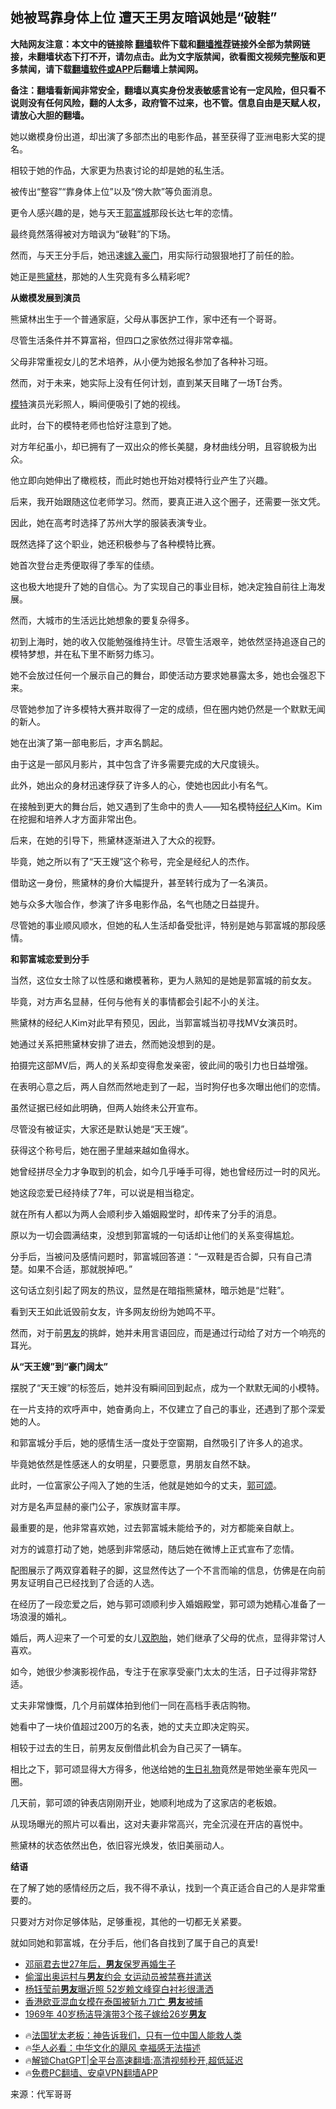  <!-- 面包屑导航 --> <h2>她被骂靠身体上位 遭天王男友暗讽她是“破鞋”</h2> <p class="notice"><b>大陆网友注意：本文中的链接除 <a href="https://github.com/bannedbook/fanqiang" >翻墙</a>软件下载和<a href="https://github.com/killgcd/justmysocks/blob/master/README.md">翻墙推荐</a>链接外全部为禁网链接，未翻墙状态下打不开，请勿点击。此为文字版禁闻，欲看图文视频完整版和更多禁闻，请下载<a href="https://github.com/bannedbook/fanqiang">翻墙软件或APP</a>后翻墙上禁闻网。</p><p>备注：翻墙看新闻非常安全，翻墙以真实身份发表敏感言论有一定风险，但只看不说则没有任何风险，翻的人太多，政府管不过来，也不管。信息自由是天赋人权，请放心大胆的翻墙。</b></p>  <div class="entry"> <p>她以嫩模身份出道，却出演了多部杰出的电影作品，甚至获得了亚洲电影大奖的提名。</p> <p>相较于她的作品，大家更为热衷讨论的却是她的私生活。</p> <p>被传出“整容”“靠身体上位”以及“傍大款”等负面消息。</p> <p>更令人感兴趣的是，她与天王<a href="https://www.bannedbook.org/bnews/tag/%e9%83%ad%e5%af%8c%e5%9f%8e/" class="st_tag internal_tag" rel="tag" title="标签 郭富城 下的日志">郭富城</a>那段长达七年的恋情。</p> <p>最终竟然落得被对方暗讽为“破鞋”的下场。</p> <p>然而，与天王分手后，她迅速<a href="https://www.bannedbook.org/bnews/tag/%e5%ab%81%e5%85%a5%e8%b1%aa%e9%97%a8/" class="st_tag internal_tag" rel="tag" title="标签 嫁入豪门 下的日志">嫁入豪门</a>，用实际行动狠狠地打了前任的脸。</p> <p>她正是<a href="https://www.bannedbook.org/bnews/tag/%e7%86%8a%e9%bb%9b%e6%9e%97/" class="st_tag internal_tag" rel="tag" title="标签 熊黛林 下的日志">熊黛林</a>，那她的人生究竟有多么精彩呢?</p> <p><strong>从嫩模发展到演员</strong></p> <p>熊黛林出生于一个普通家庭，父母从事医护工作，家中还有一个哥哥。</p> <p>尽管生活条件并不算富裕，但四口之家依然过得非常幸福。</p> <p>父母非常重视女儿的艺术培养，从小便为她报名参加了各种补习班。</p> <p>然而，对于未来，她实际上没有任何计划，直到某天目睹了一场T台秀。</p> <p><a href="https://www.bannedbook.org/bnews/tag/%e6%a8%a1%e7%89%b9/" class="st_tag internal_tag" rel="tag" title="标签 模特 下的日志">模特</a>演员光彩照人，瞬间便吸引了她的视线。</p> <p>此时，台下的模特老师也恰好注意到了她。</p> <p>对方年纪虽小，却已拥有了一双出众的修长美腿，身材曲线分明，且容貌极为出众。</p> <p>他立即向她伸出了橄榄枝，而此时她也开始对模特行业产生了兴趣。</p> <p>后来，我开始跟随这位老师学习。然而，要真正进入这个圈子，还需要一张文凭。</p> <p>因此，她在高考时选择了苏州大学的服装表演专业。</p> <p>既然选择了这个职业，她还积极参与了各种模特比赛。</p>  <p>她首次登台走秀便取得了季军的佳绩。</p> <p>这也极大地提升了她的自信心。为了实现自己的事业目标，她决定独自前往上海发展。</p> <p>然而，大城市的生活远比她想象的要复杂得多。</p> <p>初到上海时，她的收入仅能勉强维持生计。尽管生活艰辛，她依然坚持追逐自己的模特梦想，并在私下里不断努力练习。</p> <p>她不会放过任何一个展示自己的舞台，即使活动方要求她暴露太多，她也会强忍下来。</p> <p>尽管她参加了许多模特大赛并取得了一定的成绩，但在圈内她仍然是一个默默无闻的新人。</p> <p>她在出演了第一部电影后，才声名鹊起。</p> <p>由于这是一部风月影片，其中包含了许多需要完成的大尺度镜头。</p> <p>此外，她出众的身材迅速俘获了许多人的心，使她也因此小有名气。</p> <p>在接触到更大的舞台后，她又遇到了生命中的贵人——知名模特<a href="https://www.bannedbook.org/bnews/tag/%e7%bb%8f%e7%ba%aa%e4%ba%ba/" class="st_tag internal_tag" rel="tag" title="标签 经纪人 下的日志">经纪人</a>Kim。Kim在挖掘和培养人才方面非常出色。</p> <p>后来，在她的引导下，熊黛林逐渐进入了大众的视野。</p> <p>毕竟，她之所以有了“天王嫂”这个称号，完全是经纪人的杰作。</p> <p>借助这一身份，熊黛林的身价大幅提升，甚至转行成为了一名演员。</p> <p>她与众多大咖合作，参演了许多电影作品，名气也随之日益提升。</p> <p>尽管她的事业顺风顺水，但她的私人生活却备受批评，特别是她与郭富城的那段感情。</p> <p><strong>和郭富城恋爱到分手</strong></p> <p>当然，这位女士除了以性感和嫩模著称，更为人熟知的是她是郭富城的前女友。</p> <p>毕竟，对方声名显赫，任何与他有关的事情都会引起不小的关注。</p> <p>熊黛林的经纪人Kim对此早有预见，因此，当郭富城当初寻找MV女演员时。</p>  <p>她通过关系把熊黛林安排了进去，然而她没想到的是。</p> <p>拍摄完这部MV后，两人的关系却变得愈发亲密，彼此间的吸引力也日益增强。</p> <p>在表明心意之后，两人自然而然地走到了一起，当时狗仔也多次曝出他们的恋情。</p> <p>虽然证据已经如此明确，但两人始终未公开宣布。</p> <p>尽管没有被证实，大家还是默认她是“天王嫂”。</p> <p>获得这个称号后，她在圈子里越来越如鱼得水。</p> <p>她曾经拼尽全力才争取到的机会，如今几乎唾手可得，她也曾经历过一时的风光。</p> <p>她这段恋爱已经持续了7年，可以说是相当稳定。</p> <p>就在所有人都以为两人会顺利步入婚姻殿堂时，却传来了分手的消息。</p> <p>原以为一切会圆满结束，没想到郭富城的一句话却让他们的关系变得尴尬。</p> <p>分手后，当被问及感情问题时，郭富城回答道：“一双鞋是否合脚，只有自己清楚。如果不合适，那就脱掉吧。”</p> <p>这句话立刻引起了网友的热议，显然是在暗指熊黛林，暗示她是“烂鞋”。</p> <p>看到天王如此诋毁前女友，许多网友纷纷为她鸣不平。</p> <p>然而，对于前<a href="https://www.bannedbook.org/bnews/tag/%e7%94%b7%e5%8f%8b/" class="st_tag internal_tag" rel="tag" title="标签 男友 下的日志">男友</a>的挑衅，她并未用言语回应，而是通过行动给了对方一个响亮的耳光。</p> <p><strong>从“天王嫂”到“豪门阔太”</strong></p> <p>摆脱了“天王嫂”的标签后，她并没有瞬间回到起点，成为一个默默无闻的小模特。</p> <p>在一片支持的欢呼声中，她奋勇向上，不仅建立了自己的事业，还遇到了那个深爱她的人。</p> <p>和郭富城分手后，她的感情生活一度处于空窗期，自然吸引了许多人的追求。</p> <p>毕竟她依然是性感迷人的女明星，只要愿意，男朋友自然不缺。</p>  <p>此时，一位富家公子闯入了她的生活，他就是她如今的丈夫，<a href="https://www.bannedbook.org/bnews/tag/%E9%83%AD%E5%8F%AF%E9%A2%82/" class="st_tag internal_tag" rel="tag" title="标签 郭可颂 下的日志">郭可颂</a>。</p> <p>对方是名声显赫的豪门公子，家族财富丰厚。</p> <p>最重要的是，他非常喜欢她，过去郭富城未能给予的，对方都能亲自献上。</p> <p>对方的诚意打动了她，她感到非常感动，随后她在微博上正式宣布了恋情。</p> <p>配图展示了两双穿着鞋子的脚，这显然传达了一个不言而喻的信息，仿佛是在向前男友证明自己已经找到了合适的人选。</p> <p>在经历了一段恋爱之后，她与郭可颂顺利步入婚姻殿堂，郭可颂为她精心准备了一场浪漫的婚礼。</p> <p>婚后，两人迎来了一个可爱的女儿<a href="https://www.bannedbook.org/bnews/tag/%e5%8f%8c%e8%83%9e%e8%83%8e/" class="st_tag internal_tag" rel="tag" title="标签 双胞胎 下的日志">双胞胎</a>，她们继承了父母的优点，显得非常讨人喜欢。</p> <p>如今，她很少参演影视作品，专注于在家享受豪门太太的生活，日子过得非常舒适。</p> <p>丈夫非常慷慨，几个月前媒体拍到他们一同在高档手表店购物。</p> <p>她看中了一块价值超过200万的名表，她的丈夫立即决定购买。</p> <p>相较于过去的生日，前男友反倒借此机会为自己买了一辆车。</p> <p>相比之下，郭可颂显得大方得多，他送给她的<a href="https://www.bannedbook.org/bnews/tag/%e7%94%9f%e6%97%a5%e7%a4%bc%e7%89%a9/" class="st_tag internal_tag" rel="tag" title="标签 生日礼物 下的日志">生日礼物</a>竟然是带她坐豪车兜风一圈。</p> <p>几天前，郭可颂的钟表店刚刚开业，她顺利地成为了这家店的老板娘。</p> <p>从现场曝光的照片可以看出，这对夫妻非常高兴，完全沉浸在开店的喜悦中。</p> <p>熊黛林的状态依然出色，依旧容光焕发，依旧美丽动人。</p> <p><strong>结语</strong></p> <p>在了解了她的感情经历之后，我不得不承认，找到一个真正适合自己的人是非常重要的。</p> <p>只要对方对你足够体贴，足够重视，其他的一切都无关紧要。</p> <p>就如同她和郭富城，在分手后，他们各自找到了属于自己的真爱!</p>  <!--<div id="taboola-mid-1"></div>--><ul class='op-related-articles' title='相关阅读'> <li><a href='https://www.bannedbook.org/bnews/yule/20240803/2070181.html' target='_blank'>邓丽君去世27年后，<b>男友</b>保罗再婚生子</a></li> <li><a href='https://www.bannedbook.org/bnews/cnnews/20240731/2068828.html' target='_blank'>偷溜出奥运村与<b>男友</b>约会 女运动员被禁赛并遣送</a></li> <li><a href='https://www.bannedbook.org/bnews/yule/20240731/2068715.html' target='_blank'>杨钰莹前<b>男友</b>曝近照 52岁赖文峰穿白衬衫很潇洒</a></li> <li><a href='https://www.bannedbook.org/bnews/headline/20240724/2066208.html' target='_blank'>香港欧亚混血女模在泰国被斩九刀亡 <b>男友</b>被捕</a></li> <li><a href='https://www.bannedbook.org/bnews/yule/20240724/2066190.html' target='_blank'>1969年 40岁杨洁导演带3个孩子嫁给26岁<b>男友</b></a></li> </ul> <ul class="texttj"> <li>🔥<a href="https://www.bannedbook.org/bnews/ssgc/20230219/1850782.html" target="_blank">法国犹太老板：神告诉我们，只有一位中国人能救人类</a></li> <li>🔥<a href="https://www.bannedbook.org/bnews/comments/20220220/1694796.html" target="_blank">华人必看：中华文化的飓风 幸福感无法描述</a></li> <li>🔥<a href="https://github.com/bannedbook/fanqiang/wiki/V2ray%E6%9C%BA%E5%9C%BA" target="_blank">解锁ChatGPT|全平台高速翻墙:高清视频秒开,超低延迟</a></li> <li>🔥<a href="https://github.com/bannedbook/fanqiang/wiki/%E7%A6%81%E9%97%BB%E7%BD%91%E5%AE%89%E5%8D%93%E7%BF%BB%E5%A2%99%E6%96%B0%E9%97%BBAPP" target="_blank">免费PC翻墙、安卓VPN翻墙APP</a></li> </ul><p class="src-info">来源：代军哥哥 </p><a name='sharetosocial'></a> <div style="margin-bottom:5px;padding-bottom:5px;clear:both"> <div id="archive-pix-1" class="banner-ads"> <!-- AuctionX Display platform tag START --> <div id="27602x728x90x621x_ADSLOT1" clicktrack="%%CLICK_URL_ESC%%"></div>  <!-- AuctionX Display platform tag END --> </div> <div id="archive-pix-2" class="banner-ads"> <!-- AuctionX Display platform tag START --> <div id="27556x300x250x621x_ADSLOT1" clicktrack="%%CLICK_URL_ESC%%" style="margin:0 auto;text-align:center"></div>  <!-- AuctionX Display platform tag END --> </div> </div>  <div id="archive-pix-1" class="banner-ads"> <!-- AuctionX Display platform tag START --> <div id="27603x728x90x621x_ADSLOT1" clicktrack="%%CLICK_URL_ESC%%"></div>  <!-- AuctionX Display platform tag END --> </div> </div><!--END ENTRY--> 